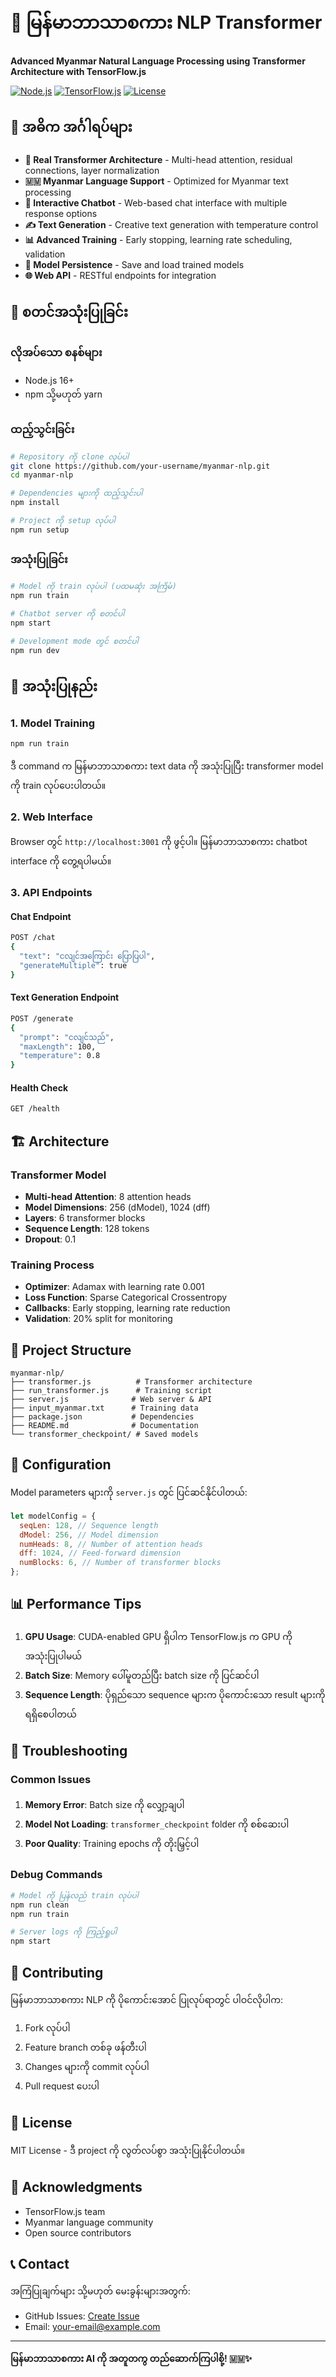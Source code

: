 # 🧠 မြန်မာဘာသာစကား NLP Transformer

**Advanced Myanmar Natural Language Processing using Transformer Architecture with TensorFlow.js**

[![Node.js](https://img.shields.io/badge/Node.js-16+-green.svg)](https://nodejs.org/)
[![TensorFlow.js](https://img.shields.io/badge/TensorFlow.js-4.22+-orange.svg)](https://tensorflow.org/js)
[![License](https://img.shields.io/badge/License-MIT-blue.svg)](LICENSE)

## 🌟 အဓိက အင်္ဂါရပ်များ

- **🤖 Real Transformer Architecture** - Multi-head attention, residual connections, layer normalization
- **🇲🇲 Myanmar Language Support** - Optimized for Myanmar text processing
- **💬 Interactive Chatbot** - Web-based chat interface with multiple response options
- **✍️ Text Generation** - Creative text generation with temperature control
- **📊 Advanced Training** - Early stopping, learning rate scheduling, validation
- **💾 Model Persistence** - Save and load trained models
- **🌐 Web API** - RESTful endpoints for integration

## 🚀 စတင်အသုံးပြုခြင်း

### လိုအပ်သော စနစ်များ

- Node.js 16+
- npm သို့မဟုတ် yarn

### ထည့်သွင်းခြင်း

```bash
# Repository ကို clone လုပ်ပါ
git clone https://github.com/your-username/myanmar-nlp.git
cd myanmar-nlp

# Dependencies များကို ထည့်သွင်းပါ
npm install

# Project ကို setup လုပ်ပါ
npm run setup
```

### အသုံးပြုခြင်း

```bash
# Model ကို train လုပ်ပါ (ပထမဆုံး အကြိမ်)
npm run train

# Chatbot server ကို စတင်ပါ
npm start

# Development mode တွင် စတင်ပါ
npm run dev
```

## 📖 အသုံးပြုနည်း

### 1. Model Training

```bash
npm run train
```

ဒီ command က မြန်မာဘာသာစကား text data ကို အသုံးပြုပြီး transformer model ကို train လုပ်ပေးပါတယ်။

### 2. Web Interface

Browser တွင် `http://localhost:3001` ကို ဖွင့်ပါ။ မြန်မာဘာသာစကား chatbot interface ကို တွေ့ရပါမယ်။

### 3. API Endpoints

#### Chat Endpoint

```bash
POST /chat
{
  "text": "ငလျင်အကြောင်း ပြောပြပါ",
  "generateMultiple": true
}
```

#### Text Generation Endpoint

```bash
POST /generate
{
  "prompt": "ငလျင်သည်",
  "maxLength": 100,
  "temperature": 0.8
}
```

#### Health Check

```bash
GET /health
```

## 🏗️ Architecture

### Transformer Model

- **Multi-head Attention**: 8 attention heads
- **Model Dimensions**: 256 (dModel), 1024 (dff)
- **Layers**: 6 transformer blocks
- **Sequence Length**: 128 tokens
- **Dropout**: 0.1

### Training Process

- **Optimizer**: Adamax with learning rate 0.001
- **Loss Function**: Sparse Categorical Crossentropy
- **Callbacks**: Early stopping, learning rate reduction
- **Validation**: 20% split for monitoring

## 📁 Project Structure

```
myanmar-nlp/
├── transformer.js          # Transformer architecture
├── run_transformer.js      # Training script
├── server.js              # Web server & API
├── input_myanmar.txt      # Training data
├── package.json           # Dependencies
├── README.md              # Documentation
└── transformer_checkpoint/ # Saved models
```

## 🔧 Configuration

Model parameters များကို `server.js` တွင် ပြင်ဆင်နိုင်ပါတယ်:

```javascript
let modelConfig = {
  seqLen: 128, // Sequence length
  dModel: 256, // Model dimension
  numHeads: 8, // Number of attention heads
  dff: 1024, // Feed-forward dimension
  numBlocks: 6, // Number of transformer blocks
};
```

## 📊 Performance Tips

1. **GPU Usage**: CUDA-enabled GPU ရှိပါက TensorFlow.js က GPU ကို အသုံးပြုပါမယ်
2. **Batch Size**: Memory ပေါ်မူတည်ပြီး batch size ကို ပြင်ဆင်ပါ
3. **Sequence Length**: ပိုရှည်သော sequence များက ပိုကောင်းသော result များကို ရရှိစေပါတယ်

## 🐛 Troubleshooting

### Common Issues

1. **Memory Error**: Batch size ကို လျှော့ချပါ
2. **Model Not Loading**: `transformer_checkpoint` folder ကို စစ်ဆေးပါ
3. **Poor Quality**: Training epochs ကို တိုးမြှင့်ပါ

### Debug Commands

```bash
# Model ကို ပြန်လည် train လုပ်ပါ
npm run clean
npm run train

# Server logs ကို ကြည့်ရှုပါ
npm start
```

## 🤝 Contributing

မြန်မာဘာသာစကား NLP ကို ပိုကောင်းအောင် ပြုလုပ်ရာတွင် ပါဝင်လိုပါက:

1. Fork လုပ်ပါ
2. Feature branch တစ်ခု ဖန်တီးပါ
3. Changes များကို commit လုပ်ပါ
4. Pull request ပေးပါ

## 📄 License

MIT License - ဒီ project ကို လွတ်လပ်စွာ အသုံးပြုနိုင်ပါတယ်။

## 🙏 Acknowledgments

- TensorFlow.js team
- Myanmar language community
- Open source contributors

## 📞 Contact

အကြံပြုချက်များ သို့မဟုတ် မေးခွန်းများအတွက်:

- GitHub Issues: [Create Issue](https://github.com/your-username/myanmar-nlp/issues)
- Email: your-email@example.com

---

**မြန်မာဘာသာစကား AI ကို အတူတကွ တည်ဆောက်ကြပါစို့! 🇲🇲✨**
